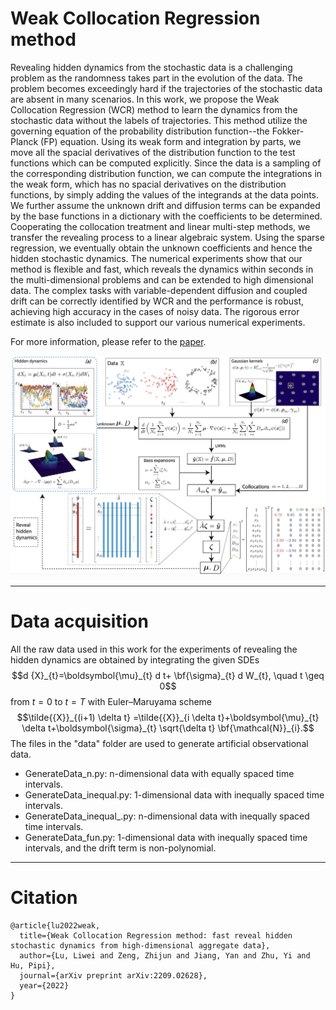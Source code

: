 # Weak Collocation Regression method
Revealing hidden dynamics from the stochastic data is a challenging problem as the randomness takes part in the evolution of the data.  The problem becomes exceedingly hard if the trajectories of the stochastic data are absent in many scenarios. In this work, we propose the Weak Collocation Regression (WCR) method to learn the dynamics from the stochastic data without the labels of trajectories. This method utilize  the  governing equation of the probability distribution function--the Fokker-Planck (FP) equation. Using its weak form and integration by parts, we move all the spacial derivatives of the distribution function to the test functions which can be computed explicitly. Since the data is a sampling of the corresponding distribution function, we can compute the integrations in the weak form, which has no spacial derivatives on the distribution functions, by simply adding the values of the integrands 
at the data points. We further assume the unknown drift and diffusion terms can be expanded by the base functions in a dictionary with the coefficients to be determined. Cooperating  the collocation treatment and linear multi-step methods, we transfer the revealing process to a linear algebraic system. Using the sparse regression, we eventually obtain the unknown coefficients and hence the hidden stochastic dynamics. The numerical experiments show that our method is flexible and fast, which reveals the dynamics within seconds in the multi-dimensional problems and can be extended to high dimensional data. The complex tasks with variable-dependent diffusion and coupled drift can be correctly identified by WCR and the performance is robust, achieving high accuracy in the cases of noisy data. The rigorous error estimate is also included to support our various numerical experiments.

For more information, please refer to the [paper](https://arxiv.org/abs/2209.02628).

![](./figure/scheme.png)

***

# Data acquisition

All the raw data used in this work for the experiments of revealing the hidden dynamics are obtained by integrating the given SDEs
$$d {X}_{t}=\boldsymbol{\mu}_{t} d t+ \bf{\sigma}_{t} d W_{t}, \quad t \geq 0$$
from $t=0$ to $t=T$ with Euler–Maruyama scheme
$$\tilde{{X}}_{(i+1) \delta t} =\tilde{{X}}_{i \delta t}+\boldsymbol{\mu}_{t} \delta t+\boldsymbol{\sigma}_{t} \sqrt{\delta t} \bf{\mathcal{N}}_{i}.$$
The files in the "data" folder are used to generate artificial observational data.

- GenerateData_n.py: n-dimensional data with equally spaced time intervals.
- GenerateData_inequal.py: 1-dimensional data with inequally spaced time intervals.
- GenerateData_inequal_.py: n-dimensional data with inequally spaced time intervals.
- GenerateData_fun.py: 1-dimensional data with inequally spaced time intervals, and the drift term is non-polynomial.

***

# Citation

```
@article{lu2022weak,
  title={Weak Collocation Regression method: fast reveal hidden stochastic dynamics from high-dimensional aggregate data},
  author={Lu, Liwei and Zeng, Zhijun and Jiang, Yan and Zhu, Yi and Hu, Pipi},
  journal={arXiv preprint arXiv:2209.02628},
  year={2022}
}
```